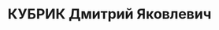 ---
title: КУБРИК Дмитрий Яковлевич
description: "Род. в 1888, Украина, Винницкая обл., г. Жмеринка, еврей, обр.: высшее,\
  \ б/п. Проживал: Украинская ССР, [Харьков], ул. Пушкинский въезд, 7, кв. 28. Инженер-строитель,\
  \ гл. инженер треста \"Коксохиммонтаж\" \n  Арестован 08.08.1937. Обв. по ст. 54-7-8-11-17\
  \ (участник контрреволюционной троцкистской террористической организации). Приговор:\
  \ ВК ВС СССР, 10.12.1937 – ВМН. Расстрелян 10.12.1937, г.Харьков. \n  Реабилитирован\
  \ 29.06.1957"
---